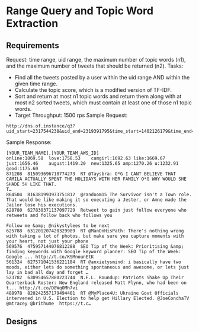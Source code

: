 # Range Query and Topic Word Extraction
## Requirements
Request: time range, uid range, the maximum number of topic words (n1), and the maximum number of tweets that should be returned (n2).
Tasks:
* Find all the tweets posted by a user within the uid range AND within the given time range. 
* Calculate the topic score, which is a modified version of TF-IDF.
* Sort and return at most n1 topic words and return them along with at most n2 sorted tweets, which must contain at least one of those n1 topic words.
* Target Throughput: 1500 rps
Sample Request:
```
http://dns.of.instance/q3?uid_start=2317544238&uid_end=2319391795&time_start=1402126179&time_end=1484854251&n1=10&n2=8
```
Sample Response:
```
[YOUR_TEAM_NAME],[YOUR_TEAM_AWS_ID]
online:1869.58  love:1758.53    camgirl:1692.63 like:1669.67    just:1656.46    august:1419.20  new:1325.65 amp:1270.26 u:1232.91   good:1175.60
871208  815093696718774273  RT @Taysbra: O*G I CANT BELIEVE THAT CAMILA ACTUALLY SPENT THE HOLIDAYS WITH HER FAMILY O*G WHY WOULD SHE SHADE 5H LIKE THAT.
T…
864504  816381993973751812  @randoom15 The Survivor isn't a Town role. That would be like making it so executing a Jester, or Amne made the Jailor lose his executions.
628780  627830371137097729  Retweet to gain just follow everyone who retweets and follow back who follows you

Follow me &amp; @nikystylees to be next
625788  631201207420329989  RT @ManOnHisPath: There's nothing wrong with taking a lot of photos, but make sure you capture moments with your heart, not just your phone
569576  475957144076812288  SEO Tip of the Week: Prioritising &amp; finding keywords with Google keyword planner: SEO Tip of the Week: Google ... http://t.co/KSMnounEtK
561324  627571041536221184  RT @anxietysmind: i basically have two moods, either lets do something spontaneous and awesome, or lets just lay in bad all day and forget …
523782  630954657880223744  N.F.L. Roundup: Patriots Shake Up Their Quarterback Roster: New England released Matt Flynn, who had been on t... http://t.co/D8WqOMh7vi
488978  820242557179494401  RT @MyPlace4U: Ukraine Govt Officials intervened in U.S. Election to help get Hillary Elected. @JoeConchaTV @mtracey @brithume  https://t.c…
```
## Designs


